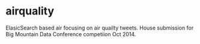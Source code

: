 airquality
==========

ElasicSearch based air focusing on air quailty tweets. House submission for Big Mountain Data Conference competiion Oct 2014.
